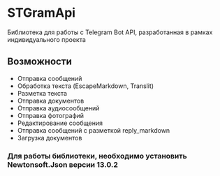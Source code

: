 # STGramApi
Библиотека для работы с Telegram Bot API, разработанная в рамках индивидуального проекта

## Возможности
- Отправка сообщений
- Обработка текста (EscapeMarkdown, Translit)
- Разметка текста
- Отправка документов
- Отправка аудиосообщений
- Отправка фотографий
- Редактирование сообщения
- Отправка сообщений с разметкой reply_markdown
- Загрузка документов
### Для работы библиотеки, необходимо установить Newtonsoft.Json версии 13.0.2
